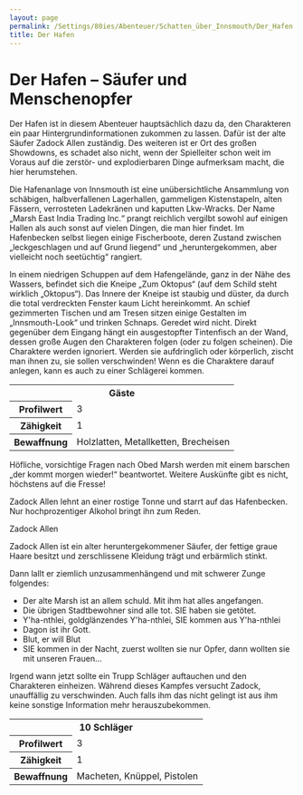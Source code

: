 ```yaml
---
layout: page
permalink: /Settings/80ies/Abenteuer/Schatten_über_Innsmouth/Der_Hafen
title: Der Hafen 
---
```


# Der Hafen &ndash; Säufer und Menschenopfer

Der Hafen ist in diesem Abenteuer hauptsächlich dazu da, den Charakteren ein paar Hintergrundinformationen zukommen zu lassen. Dafür ist der alte Säufer Zadock Allen zuständig. Des weiteren ist er Ort des großen Showdowns, es schadet also nicht, wenn der Spielleiter schon weit im Voraus auf die zerstör- und explodierbaren Dinge aufmerksam macht, die hier herumstehen.

Die Hafenanlage von Innsmouth ist eine unübersichtliche Ansammlung von schäbigen, halbverfallenen Lagerhallen, gammeligen Kistenstapeln, alten Fässern, verrosteten Ladekränen und kaputten Lkw-Wracks. Der Name &bdquo;Marsh East India Trading Inc.&ldquo; prangt reichlich vergilbt sowohl auf einigen Hallen als auch sonst auf vielen Dingen, die man hier findet. Im Hafenbecken selbst liegen einige Fischerboote, deren Zustand zwischen &bdquo;leckgeschlagen und auf Grund liegend&ldquo; und &bdquo;heruntergekommen, aber vielleicht noch seetüchtig&ldquo; rangiert.

In einem niedrigen Schuppen auf dem Hafengelände, ganz in der Nähe des Wassers, befindet sich die Kneipe &bdquo;Zum Oktopus&ldquo; (auf dem Schild steht wirklich &bdquo;Oktopus&ldquo;). Das Innere der Kneipe ist staubig und düster, da durch die total verdreckten Fenster kaum Licht hereinkommt. An schief gezimmerten Tischen und am Tresen sitzen einige Gestalten im &bdquo;Innsmouth-Look&ldquo; und trinken Schnaps. Geredet wird nicht. Direkt gegenüber dem Eingang hängt ein ausgestopfter Tintenfisch an der Wand, dessen große Augen den Charakteren folgen (oder zu folgen scheinen). Die Charaktere werden ignoriert. Werden sie aufdringlich oder körperlich, zischt man ihnen zu, sie sollen verschwinden! Wenn es die Charaktere darauf anlegen, kann es auch zu einer Schlägerei kommen.

<table>
<tbody>
<tr><th colspan="2">Gäste</th></tr>
<tr><th>Profilwert</th><td>3</td></tr>
<tr><th>Zähigkeit</th><td>1</td></tr>
<tr><th>Bewaffnung</th><td>Holzlatten, Metallketten, Brecheisen</td></tr>
</tbody>
</table>
Höfliche, vorsichtige Fragen nach Obed Marsh werden mit einem barschen &bdquo;der kommt morgen wieder!&ldquo; beantwortet. Weitere Auskünfte gibt es nicht, höchstens auf die Fresse!

Zadock Allen lehnt an einer rostige Tonne und starrt auf das Hafenbecken. Nur hochprozentiger Alkohol bringt ihn zum Reden.

<div class="card mb-3">
    <div class="card-header bg-green text-light">Zadock Allen</div>
    <div class="card-body">
        <p>Zadock Allen ist ein alter heruntergekommener Säufer, der fettige graue Haare besitzt und zerschlissene Kleidung trägt und erbärmlich stinkt.</p>
    </div>
</div>

Dann lallt er ziemlich unzusammenhängend und mit schwerer Zunge folgendes:

- Der alte Marsh ist an allem schuld. Mit ihm hat alles angefangen.
- Die übrigen Stadtbewohner sind alle tot. SIE haben sie getötet.
- Y&#39;ha-nthlei, goldglänzendes Y&#39;ha-nthlei, SIE kommen aus Y&#39;ha-nthlei
- Dagon ist ihr Gott.
- Blut, er will Blut
- SIE kommen in der Nacht, zuerst wollten sie nur Opfer, dann wollten sie mit unseren Frauen...

Irgend wann jetzt sollte ein Trupp Schläger auftauchen und den Charakteren einheizen. Während dieses Kampfes versucht Zadock, unauffällig zu verschwinden. Auch falls ihm das nicht gelingt ist aus ihm keine sonstige Information mehr herauszubekommen.

<table>
<tbody>
<tr><th colspan="2">10 Schläger</th></tr>
<tr><th>Profilwert</th><td>3</td></tr>
<tr><th>Zähigkeit</th><td>1</td></tr>
<tr><th>Bewaffnung</th><td>Macheten, Knüppel, Pistolen</td></tr>
</tbody>
</table>

